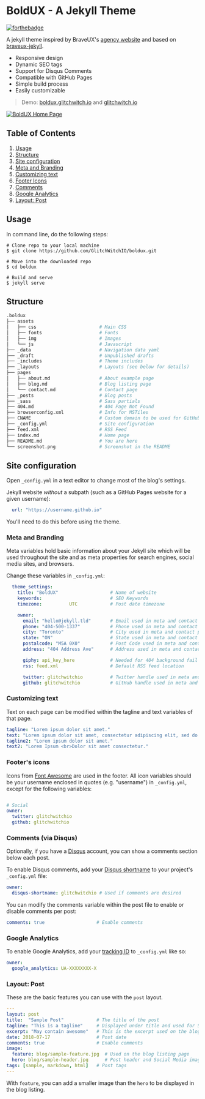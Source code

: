 # BoldUX - A Jekyll Theme
[![forthebadge](https://forthebadge.com/images/badges/built-with-love.svg)](https://forthebadge.com)

A jekyll theme inspired by BraveUX's [agency website](https://github.com/braveux/braveux) and based on [braveux-jekyll](https://github.com/GlitchWitchIO/braveux-jekyll).

* Responsive design
* Dynamic SEO tags
* Support for Disqus Comments
* Compatible with GitHub Pages
* Simple build process
* Easily customizable

> Demo: [boldux.glitchwitch.io](https://boldux.glitchwitch.io/) and [glitchwitch.io](https://glitchwitch.io/)

[![BoldUX Home Page](https://github.com/GlitchWitchIO/boldux/blob/master/screenshot.png?raw=true)](https://boldux.glitchwitch.io/)

## Table of Contents

1. [Usage](#usage)
2. [Structure](#structure)
3. [Site configuration](#site-configuration)
4. [Meta and Branding](#meta-and-branding)
5. [Customizing text](#customizing-text)
6. [Footer Icons](#footer-icons)
7. [Comments](#comments-via-disqus)
8. [Google Analytics](#google-analytics)
9. [Layout: Post](#layout-post)

## Usage

In command line, do the following steps:
```command
# Clone repo to your local machine
$ git clone https://github.com/GlitchWitchIO/boldux.git
```
```command
# Move into the downloaded repo
$ cd boldux
```
```command
# Build and serve
$ jekyll serve
```
## Structure
```bash
.boldux
├── assets
│   ├── css                       # Main CSS
│   ├── fonts                     # Fonts
│   ├── img                       # Images
│   └── js                        # Javascript
├── _data                         # Navigation data yaml
├── _draft                        # Unpublished drafts
├── _includes                     # Theme includes
├── _layouts                      # Layouts (see below for details)
├── pages
│   ├── about.md                  # About example page
│   ├── blog.md                   # Blog listing page
│   └── contact.md                # Contact page
├── _posts                        # Blog posts
├── _sass                         # Sass partials
├── 404.md                        # 404 Page Not Found
├── browserconfig.xml             # Info for MSTiles
├── CNAME                         # Custom domain to be used for GitHub Pages
├── _config.yml                   # Site configuration
├── feed.xml                      # RSS Feed
├── index.md                      # Home page
├── README.md                     # You are here
└── screenshot.png                # Screenshot in the README
```

## Site configuration
Open `_config.yml` in a text editor to change most of the blog's settings.

Jekyll website *without* a subpath (such as a GitHub Pages website for a given username):

```yml
  url: "https://username.github.io"
```
You'll need to do this before using the theme.

### Meta and Branding

Meta variables hold basic information about your Jekyll site which will be used throughout the site and as meta properties for search engines, social media sites, and browsers.

Change these variables in `_config.yml`:
```yml
  theme_settings:
    title: "BoldUX"                   # Name of website
    keywords:                         # SEO Keywords
    timezone:          UTC            # Post date timezone

    owner:
      email: "hello@jekyll.tld"       # Email used in meta and contact page
      phone: "404-500-1337"           # Phone used in meta and contact page
      city: "Toronto"                 # City used in meta and contact page
      state: "ON"                     # State used in meta and contact page
      postalcode: "M5A 0X0"           # Post Code used in meta and contact page
      address: "404 Address Ave"      # Address used in meta and contact page

      giphy: api_key_here             # Needed for 404 background fail gif
      rss: feed.xml                   # Default RSS feed location

      twitter: glitchwitchio          # Twitter handle used in meta and footer
      github: glitchwitchio           # GitHub handle used in meta and footer

```

### Customizing text

Text on each page can be modified within the tagline and text variables of that page.

```yml
tagline: "Lorem ipsum dolor sit amet."
text: "Lorem ipsum dolor sit amet, consectetur adipiscing elit, sed do eiusmod tempor incididunt."
tagline2: "Lorem ipsum dolor sit amet."
text2: "Lorem Ipsum <br>Dolor sit amet consectetur."
```

### Footer's icons

Icons from [Font Awesome](https://fortawesome.github.io/Font-Awesome/) are used in the footer. All icon variables should be your username enclosed in quotes (e.g. "username") in `_config.yml`, except for the following variables:

```yml

# Social
owner:
  twitter: glitchwitchio
  github: glitchwitchio
```

### Comments (via Disqus)

Optionally, if you have a [Disqus](https://disqus.com/) account, you can show a
comments section below each post.

To enable Disqus comments, add your [Disqus shortname](https://help.disqus.com/customer/portal/articles/466208) to your project's `_config.yml` file:

```yml
owner:
  disqus-shortname: glitchwitchio # Used if comments are desired
```
You can modify the comments variable within the post file to enable or disable comments per post:

```yml
comments: true                   # Enable comments
```


### Google Analytics

To enable Google Analytics, add your [tracking ID](https://support.google.com/analytics/answer/1032385)
to `_config.yml` like so:

```yml
owner:
  google_analytics: UA-XXXXXXXX-X
```

### Layout: Post

These are the basic features you can use with the  `post` layout.

```yml
---
layout: post                                    
title:  "Sample Post"            # The title of the post
tagline: "This is a tagline"     # Displayed under title and used for SEO
excerpt: "May contain awesome"   # This is the excerpt used on the blog listing
date: 2018-07-17                 # Post date
comments: true                   # Enable comments
image:
  feature: blog/sample-feature.jpg  # Used on the blog listing page
  hero: blog/sample-header.jpg      # Post header and Social Media image
tags: [sample, markdown, html]   # Post tags
---
```

With `feature`, you can add a smaller image than the `hero` to be displayed in the blog listing.
